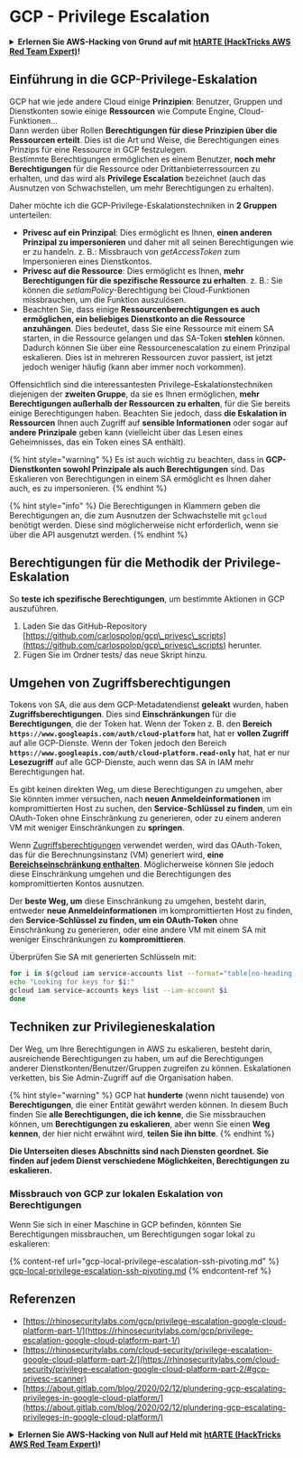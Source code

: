 # GCP - Privilege Escalation

<details>

<summary><strong>Erlernen Sie AWS-Hacking von Grund auf mit</strong> <a href="https://training.hacktricks.xyz/courses/arte"><strong>htARTE (HackTricks AWS Red Team Expert)</strong></a><strong>!</strong></summary>

Andere Möglichkeiten, HackTricks zu unterstützen:

* Wenn Sie Ihr **Unternehmen in HackTricks beworben sehen möchten** oder **HackTricks im PDF-Format herunterladen möchten**, überprüfen Sie die [**ABONNEMENTPLÄNE**](https://github.com/sponsors/carlospolop)!
* Holen Sie sich das [**offizielle PEASS & HackTricks-Merchandise**](https://peass.creator-spring.com)
* Entdecken Sie [**The PEASS Family**](https://opensea.io/collection/the-peass-family), unsere Sammlung exklusiver [**NFTs**](https://opensea.io/collection/the-peass-family)
* **Treten Sie der** 💬 [**Discord-Gruppe**](https://discord.gg/hRep4RUj7f) oder der [**Telegram-Gruppe**](https://t.me/peass) bei oder **folgen** Sie mir auf **Twitter** 🐦 [**@carlospolopm**](https://twitter.com/carlospolopm)**.**
* **Teilen Sie Ihre Hacking-Tricks, indem Sie PRs an die** [**HackTricks**](https://github.com/carlospolop/hacktricks) und [**HackTricks Cloud**](https://github.com/carlospolop/hacktricks-cloud) GitHub-Repositories einreichen.

</details>

## Einführung in die GCP-Privilege-Eskalation <a href="#introduction-to-gcp-privilege-escalation" id="introduction-to-gcp-privilege-escalation"></a>

GCP hat wie jede andere Cloud einige **Prinzipien**: Benutzer, Gruppen und Dienstkonten sowie einige **Ressourcen** wie Compute Engine, Cloud-Funktionen...\
Dann werden über Rollen **Berechtigungen für diese Prinzipien über die Ressourcen erteilt**. Dies ist die Art und Weise, die Berechtigungen eines Prinzips für eine Ressource in GCP festzulegen.\
Bestimmte Berechtigungen ermöglichen es einem Benutzer, **noch mehr Berechtigungen** für die Ressource oder Drittanbieterressourcen zu erhalten, und das wird als **Privilege Escalation** bezeichnet (auch das Ausnutzen von Schwachstellen, um mehr Berechtigungen zu erhalten).

Daher möchte ich die GCP-Privilege-Eskalationstechniken in **2 Gruppen** unterteilen:

* **Privesc auf ein Prinzipal**: Dies ermöglicht es Ihnen, **einen anderen Prinzipal zu impersonieren** und daher mit all seinen Berechtigungen wie er zu handeln. z. B.: Missbrauch von _getAccessToken_ zum Impersonieren eines Dienstkontos.
* **Privesc auf die Ressource**: Dies ermöglicht es Ihnen, **mehr Berechtigungen für die spezifische Ressource zu erhalten**. z. B.: Sie können die _setIamPolicy_-Berechtigung bei Cloud-Funktionen missbrauchen, um die Funktion auszulösen.
* Beachten Sie, dass einige **Ressourcenberechtigungen es auch ermöglichen, ein beliebiges Dienstkonto an die Ressource anzuhängen**. Dies bedeutet, dass Sie eine Ressource mit einem SA starten, in die Ressource gelangen und das SA-Token **stehlen** können. Dadurch können Sie über eine Ressourcenescalation zu einem Prinzipal eskalieren. Dies ist in mehreren Ressourcen zuvor passiert, ist jetzt jedoch weniger häufig (kann aber immer noch vorkommen).

Offensichtlich sind die interessantesten Privilege-Eskalationstechniken diejenigen der **zweiten Gruppe**, da sie es Ihnen ermöglichen, **mehr Berechtigungen außerhalb der Ressourcen zu erhalten**, für die Sie bereits einige Berechtigungen haben. Beachten Sie jedoch, dass **die Eskalation in Ressourcen** Ihnen auch Zugriff auf **sensible Informationen** oder sogar auf **andere Prinzipale** geben kann (vielleicht über das Lesen eines Geheimnisses, das ein Token eines SA enthält).

{% hint style="warning" %}
Es ist auch wichtig zu beachten, dass in **GCP-Dienstkonten sowohl Prinzipale als auch Berechtigungen** sind. Das Eskalieren von Berechtigungen in einem SA ermöglicht es Ihnen daher auch, es zu impersonieren.
{% endhint %}

{% hint style="info" %}
Die Berechtigungen in Klammern geben die Berechtigungen an, die zum Ausnutzen der Schwachstelle mit `gcloud` benötigt werden. Diese sind möglicherweise nicht erforderlich, wenn sie über die API ausgenutzt werden.
{% endhint %}

## Berechtigungen für die Methodik der Privilege-Eskalation

So **teste ich spezifische Berechtigungen**, um bestimmte Aktionen in GCP auszuführen.

1. Laden Sie das GitHub-Repository [https://github.com/carlospolop/gcp\_privesc\_scripts](https://github.com/carlospolop/gcp\_privesc\_scripts) herunter.
2. Fügen Sie im Ordner tests/ das neue Skript hinzu.

## Umgehen von Zugriffsberechtigungen <a href="#bypassing-access-scopes" id="bypassing-access-scopes"></a>

Tokens von SA, die aus dem GCP-Metadatendienst **geleakt** wurden, haben **Zugriffsberechtigungen**. Dies sind **Einschränkungen** für die **Berechtigungen**, die der Token hat. Wenn der Token z. B. den **Bereich** **`https://www.googleapis.com/auth/cloud-platform`** hat, hat er **vollen Zugriff** auf alle GCP-Dienste. Wenn der Token jedoch den Bereich **`https://www.googleapis.com/auth/cloud-platform.read-only`** hat, hat er nur **Lesezugriff** auf alle GCP-Dienste, auch wenn das SA in IAM mehr Berechtigungen hat.

Es gibt keinen direkten Weg, um diese Berechtigungen zu umgehen, aber Sie könnten immer versuchen, nach **neuen Anmeldeinformationen** im kompromittierten Host zu suchen, den **Service-Schlüssel zu finden**, um ein OAuth-Token ohne Einschränkung zu generieren, oder zu einem anderen VM mit weniger Einschränkungen zu **springen**.

Wenn [Zugriffsberechtigungen](https://cloud.google.com/compute/docs/access/service-accounts#accesscopesiam) verwendet werden, wird das OAuth-Token, das für die Berechnungsinstanz (VM) generiert wird, **eine** [**Bereichseinschränkung enthalten**](https://oauth.net/2/scope/). Möglicherweise können Sie jedoch diese Einschränkung umgehen und die Berechtigungen des kompromittierten Kontos ausnutzen.

Der **beste Weg, um** diese Einschränkung zu umgehen, besteht darin, entweder **neue Anmeldeinformationen** im kompromittierten Host zu finden, den **Service-Schlüssel zu finden, um ein OAuth-Token** ohne Einschränkung zu generieren, oder eine andere VM mit einem SA mit weniger Einschränkungen zu **kompromittieren**.

Überprüfen Sie SA mit generierten Schlüsseln mit:
```bash
for i in $(gcloud iam service-accounts list --format="table[no-heading](email)"); do
echo "Looking for keys for $i:"
gcloud iam service-accounts keys list --iam-account $i
done
```
## Techniken zur Privilegieneskalation

Der Weg, um Ihre Berechtigungen in AWS zu eskalieren, besteht darin, ausreichende Berechtigungen zu haben, um auf die Berechtigungen anderer Dienstkonten/Benutzer/Gruppen zugreifen zu können. Eskalationen verketten, bis Sie Admin-Zugriff auf die Organisation haben.

{% hint style="warning" %}
GCP hat **hunderte** (wenn nicht tausende) von **Berechtigungen**, die einer Entität gewährt werden können. In diesem Buch finden Sie **alle Berechtigungen, die ich kenne**, die Sie missbrauchen können, um **Berechtigungen zu eskalieren**, aber wenn Sie einen **Weg kennen**, der hier nicht erwähnt wird, **teilen Sie ihn bitte**.
{% endhint %}

**Die Unterseiten dieses Abschnitts sind nach Diensten geordnet. Sie finden auf jedem Dienst verschiedene Möglichkeiten, Berechtigungen zu eskalieren.**

### Missbrauch von GCP zur lokalen Eskalation von Berechtigungen

Wenn Sie sich in einer Maschine in GCP befinden, könnten Sie Berechtigungen missbrauchen, um Berechtigungen sogar lokal zu eskalieren:

{% content-ref url="gcp-local-privilege-escalation-ssh-pivoting.md" %}
[gcp-local-privilege-escalation-ssh-pivoting.md](gcp-local-privilege-escalation-ssh-pivoting.md)
{% endcontent-ref %}

## Referenzen

* [https://rhinosecuritylabs.com/gcp/privilege-escalation-google-cloud-platform-part-1/](https://rhinosecuritylabs.com/gcp/privilege-escalation-google-cloud-platform-part-1/)
* [https://rhinosecuritylabs.com/cloud-security/privilege-escalation-google-cloud-platform-part-2/](https://rhinosecuritylabs.com/cloud-security/privilege-escalation-google-cloud-platform-part-2/#gcp-privesc-scanner)
* [https://about.gitlab.com/blog/2020/02/12/plundering-gcp-escalating-privileges-in-google-cloud-platform/](https://about.gitlab.com/blog/2020/02/12/plundering-gcp-escalating-privileges-in-google-cloud-platform/)

<details>

<summary><strong>Erlernen Sie AWS-Hacking von Null auf Held mit</strong> <a href="https://training.hacktricks.xyz/courses/arte"><strong>htARTE (HackTricks AWS Red Team Expert)</strong></a><strong>!</strong></summary>

Andere Möglichkeiten, HackTricks zu unterstützen:

* Wenn Sie Ihr **Unternehmen in HackTricks beworben sehen möchten** oder **HackTricks als PDF herunterladen möchten**, überprüfen Sie die [**ABONNEMENTPLÄNE**](https://github.com/sponsors/carlospolop)!
* Holen Sie sich das [**offizielle PEASS & HackTricks-Merch**](https://peass.creator-spring.com)
* Entdecken Sie [**The PEASS Family**](https://opensea.io/collection/the-peass-family), unsere Sammlung exklusiver [**NFTs**](https://opensea.io/collection/the-peass-family)
* **Treten Sie der** 💬 [**Discord-Gruppe**](https://discord.gg/hRep4RUj7f) oder der [**Telegram-Gruppe**](https://t.me/peass) bei oder **folgen** Sie mir auf **Twitter** 🐦 [**@carlospolopm**](https://twitter.com/carlospolopm)**.**
* **Teilen Sie Ihre Hacking-Tricks, indem Sie PRs an die** [**HackTricks**](https://github.com/carlospolop/hacktricks) und [**HackTricks Cloud**](https://github.com/carlospolop/hacktricks-cloud) GitHub-Repositories einreichen.

</details>
